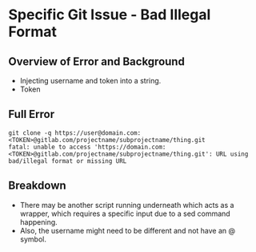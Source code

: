 # Specific Git Issue - Bad Illegal Format

## Overview of Error and Background

* Injecting username and token into a string.
* Token

## Full Error

```
git clone -q https://user@domain.com:<TOKEN>@gitlab.com/projectname/subprojectname/thing.git
fatal: unable to access 'https://domain.com:<TOKEN>@gitlab.com/projectname/subprojectname/thing.git': URL using bad/illegal format or missing URL
```

## Breakdown

* There may be another script running underneath which acts as a wrapper, which requires a specific input due to a sed command happening.
* Also, the username might need to be different and not have an @ symbol.